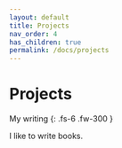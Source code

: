 ```yaml
---
layout: default
title: Projects
nav_order: 4
has_children: true
permalink: /docs/projects
---
```


# Projects

My writing
{: .fs-6 .fw-300 }

I like to write books.
